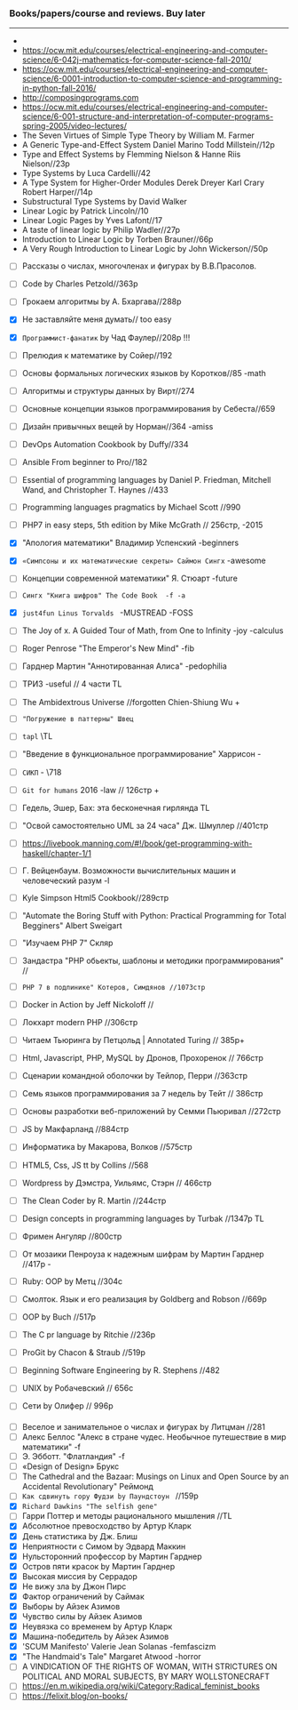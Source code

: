 
### Books/papers/course and reviews. Buy later
****
+
+ https://ocw.mit.edu/courses/electrical-engineering-and-computer-science/6-042j-mathematics-for-computer-science-fall-2010/
+ https://ocw.mit.edu/courses/electrical-engineering-and-computer-science/6-0001-introduction-to-computer-science-and-programming-in-python-fall-2016/
+ http://composingprograms.com
+ https://ocw.mit.edu/courses/electrical-engineering-and-computer-science/6-001-structure-and-interpretation-of-computer-programs-spring-2005/video-lectures/
+ The Seven Virtues of Simple Type Theory by William M. Farmer
+ A Generic Type-and-Effect System Daniel Marino Todd Millstein//12p
+ Type and Effect Systems by Flemming Nielson & Hanne Riis Nielson//23p
+ Type Systems by Luca Cardelli//42
+ A Type System for Higher-Order Modules Derek Dreyer Karl Crary Robert Harper//14p
+ Substructural Type Systems by David Walker
+ Linear Logic by Patrick Lincoln//10
+ Linear Logic Pages by Yves Lafont//17
+ A taste of linear logic by Philip Wadler//27p
+ Introduction to Linear Logic by Torben Brauner//66p
+ A Very Rough Introduction to Linear Logic by John Wickerson//50p
- [ ] Рассказы о числах, многочленах и фигурах by В.В.Прасолов. 
- [ ] Code by Charles Petzold//363p
- [ ] Грокаем алгоритмы by А. Бхаргава//288p
- [x] Не заставляйте меня думать// too easy
- [x] `Программист-фанатик` by Чад Фаулер//208p !!!
- [ ] Прелюдия к математике by Сойер//192
- [ ] Основы формальных логических языков by Коротков//85 -math
- [ ] Алгоритмы и структуры данных by Вирт//274
- [ ] Основные концепции языков программирования by Себеста//659
- [ ] Дизайн привычных вещей by Норман//364 -amiss
- [ ] DevOps Automation Cookbook by Duffy//334
- [ ] Ansible From beginner to Pro//182
- [ ] Essential of programming languages by  Daniel P. Friedman, Mitchell Wand, and Christopher T. Haynes //433
- [ ] Programming languages pragmatics by Michael Scott //990
- [ ] PHP7 in easy steps, 5th edition by Mike McGrath // 256стр, -2015

- [x] "Апология математики" Владимир Успенский -beginners
- [x] `«Симпсоны и их математические секреты» Саймон Сингх` -awesome 
- [ ] Концепции современной математики" Я. Стюарт -future

- [ ] `Сингх "Книга шифров" The Code Book  -f -a`
- [x] `just4fun Linus Torvalds ` -MUSTREAD -FOSS
- [ ] The Joy of x. A Guided Tour of Math, from One to Infinity -joy -calculus
- [ ]  Roger Penrose "The Emperor's New Mind" -fib
- [ ]  Гарднер Мартин "Аннотированная Алиса" -pedophilia
- [ ]  ТРИЗ -useful // 4 части TL
- [ ]  The Ambidextrous Universe //forgotten Chien-Shiung Wu +
- [ ]  `"Погружение в паттерны" Швец`
- [ ]  `tapl` \\TL
- [ ]  "Введение в функциональное программирование" Харрисон -
- [ ]  `СИКП` - \\718
- [ ]  `Git for humans` 2016 -law // 126стр +
- [ ]  Гедель, Эшер, Бах: эта бесконечная гирлянда TL
- [ ]  "Освой самостоятельно UML за 24 часа" Дж. Шмуллер //401стр
- [ ]  https://livebook.manning.com/#!/book/get-programming-with-haskell/chapter-1/1
- [ ]  Г. Вейценбаум. Возможности вычислительных машин и человеческий разум -l
- [ ]  Kyle Simpson Html5 Cookbook//289стр
- [ ]  "Automate the Boring Stuff with Python: Practical Programming for Total Begginers" Albert Sweigart
- [ ]  "Изучаем PHP 7" Скляр
- [ ]  Зандастра "PHP обьекты, шаблоны и методики программирования" //
- [ ]  `PHP 7 в подлинике" Котеров, Симдянов //1073стр`
- [ ]  Docker in Action by Jeff Nickoloff //
- [ ]  Локхарт modern PHP //306стр
- [ ] Читаем Тьюринга by Петцольд | Annotated Turing // 385p+  
- [ ] Html, Javascript, PHP, MySQL by Дронов, Прохоренок // 766стр
- [ ] Сценарии командной оболочки by Тейлор, Перри //363стр
- [ ] Семь языков программирования за 7 недель by Тейт // 386стр
- [ ] Основы разработки веб-приложений by Семми Пьюривал //272стр
- [ ] JS by Макфарланд //884стр
- [ ] Информатика by Макарова, Волков //575стр
- [ ] HTML5, Css, JS tt by Collins //568
- [ ] Wordpress by Дэмстра, Уильямс, Стэрн // 466стр
- [ ] The Clean Coder by R. Martin //244стр
- [ ] Design concepts in programming languages by Turbak //1347p TL
- [ ] Фримен Ангуляр //800стр
- [ ] От мозаики Пенроуза к надежным шифрам by Мартин Гарднер //417p - 
- [ ] Ruby: OOP by Метц //304с 
- [ ] Смолток. Язык и его реализация by Goldberg and Robson //669p
- [ ] OOP by Buch //517p
- [ ] The C pr language by Ritchie //236p
- [ ] ProGit by Chacon & Straub //519p
- [ ] Beginning Software Engineering by R. Stephens //482
- [ ] UNIX by Робачевский // 656с
- [ ] Сети by Олифер // 996p
####
- [ ] Веселое и занимательное о числах и фигурах by Литцман //281
- [ ] Алекс Беллос "Алекс в стране чудес. Необычное путешествие в мир математики" -f
- [ ] Э. Эбботт.  "Флатландия" -f 
- [ ] «Design of Design» Брукс
- [ ] The Cathedral and the Bazaar: Musings on Linux and Open Source by an Accidental Revolutionary" Реймонд
- [ ] `Как сдвинуть гору Фудзи by Паундстоун ` //159p
- [x] `Richard Dawkins "The selfish gene"` 
- [ ] Гарри Поттер и методы рационального мышления //TL
- [x] Абсолютное превосходство by Артур Кларк 
- [x] День статистика by Дж. Блиш 
- [x] Неприятности с Симом by Эдвард Маккин 
- [x] Нульсторонний профессор by Мартин Гарднер 
- [x] Остров пяти красок by Мартин Гарднер 
- [x] Высокая миссия by Серрадор  
- [x] Не вижу зла by Джон Пирс 
- [x] Фактор ограничений by Саймак 
- [x] Выборы by Айзек Азимов 
- [x] Чувство силы by Айзек Азимов 
- [x] Неувязка со временем by Артур Кларк 
- [x] Машина-победитель by Айзек Азимов 
- [x] 'SCUM Manifesto' Valerie Jean Solanas -femfascizm 
- [x] "The Handmaid's Tale" Margaret Atwood -horror 
- [ ] A VINDICATION OF THE RIGHTS OF WOMAN, WITH STRICTURES ON POLITICAL AND MORAL SUBJECTS, BY MARY WOLLSTONECRAFT
- [ ] https://en.m.wikipedia.org/wiki/Category:Radical_feminist_books
- [ ] https://felixit.blog/on-books/

